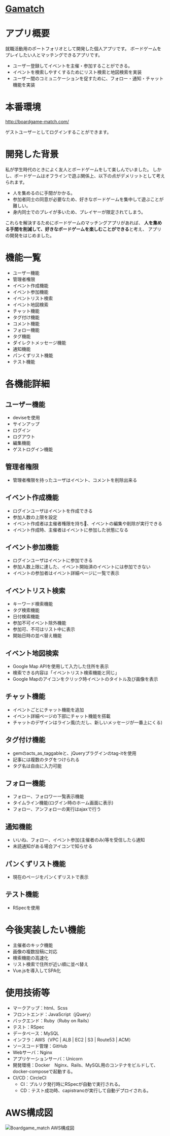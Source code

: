 # [Gamatch](http://boardgame-match.com/)

# アプリ概要
就職活動用のポートフォリオとして開発した個人アプリです。
ボードゲームをプレイしたい人とマッチングできるアプリです。

- ユーザー登録してイベントを主催・参加することができる。
- イベントを検索しやすくするためにリスト検索と地図検索を実装
- ユーザー間のコミュニケーションを促すために、フォロー・通知・チャット機能を実装

# 本番環境
http://boardgame-match.com/

ゲストユーザーとしてログインすることができます。

# 開発した背景

私が学生時代のときによく友人とボードゲームをして楽しんでいました。
しかし、ボードゲームはオフラインで遊ぶ関係上、以下の点がデメリットとして考えられます。

- 人を集めるのに手間がかかる。
- 参加者同士の同意が必要なため、好きなボードゲームを集中して遊ぶことが難しい。
- 身内同士でのプレイが多いため、プレイヤーが限定されてしまう。

これらを解決するためにボードゲームのマッチングアプリがあれば、
**人を集める手間を削減して、好きなボードゲームを楽しむことができる**と考え、
アプリの開発をはじめました。

# 機能一覧
- ユーザー機能
- 管理者権限
- イベント作成機能
- イベント参加機能
- イベントリスト検索
- イベント地図検索
- チャット機能
- タグ付け機能
- コメント機能
- フォロー機能
- タグ機能
- ダイレクトメッセージ機能
- 通知機能
- パンくずリスト機能
- テスト機能

# 各機能詳細
## ユーザー機能
  - deviseを使用
  - サインアップ
  - ログイン
  - ログアウト
  - 編集機能
  - ゲストログイン機能
  
## 管理者権限
  - 管理者権限を持ったユーザはイベント、コメントを削除出来る

## イベント作成機能
  - ログインユーザはイベントを作成できる
  - 参加人数の上限を設定
  - イベント作成者は主催者権限を持ち、イベントの編集や削除が実行できる
  - イベント作成時、主催者はイベントに参加した状態になる

## イベント参加機能
  - ログインユーザはイベントに参加できる
  - 参加人数上限に達した、イベント開始済のイベントには参加できない
  - イベントの参加者はイベント詳細ページに一覧で表示

## イベントリスト検索
  - キーワード検索機能
  - タグ検索機能
  - 日付検索機能
  - 参加不可イベント除外機能
  - 参加可、不可はリスト中に表示
  - 開始日時の並べ替え機能

## イベント地図検索
  - Google Map APIを使用して入力した住所を表示
  - 検索できる内容は「イベントリスト検索機能と同じ」
  - Google Mapのアイコンをクリック時イベントのタイトル及び画像を表示

## チャット機能
  - イベントごとにチャット機能を追加
  - イベント詳細ページの下部にチャット機能を搭載
  - チャットのデザインはライン風(ただし、新しいメッセージが一番上にくる)

## タグ付け機能
  - gemのacts_as_taggableと、jQueryプラグインのtag-itを使用
  - 記事には複数のタグをつけられる
  - タグ名は自由に入力可能

## フォロー機能
  - フォロー、フォロワー一覧表示機能
  - タイムライン機能(ログイン時のホーム画面に表示)
  - フォロー、アンフォローの実行はajaxで行う

## 通知機能
  - いいね、フォロー、イベント参加(主催者のみ)等を受信したら通知
  - 未読通知がある場合アイコンで知らせる

## パンくずリスト機能
  - 現在のページをパンくずリストで表示

## テスト機能
  - RSpecを使用

# 今後実装したい機能
* 主催者のキック機能
* 画像の複数投稿に対応
* 検索機能の高速化
* リスト検索で住所が近い順に並べ替え
* Vue.jsを導入してSPA化

# 使用技術等
* マークアップ：html、Scss
* フロントエンド：JavaScript（jQuery）
* バックエンド：Ruby（Ruby on Rails）
* テスト：RSpec
* データベース：MySQL
* インフラ：AWS（VPC | ALB | EC2 | S3 | Route53 | ACM）
* ソースコード管理：GitHub
* Webサーバ：Nginx
* アプリケーションサーバ：Unicorn
* 開発環境：Docker　Nginx、Rails、MySQL用のコンテナをビルドして、docker-composeで起動する。
* CI/CD：CircleCI 
    * CI：プルリク発行時にRSpecが自動で実行される。
    * CD：テスト成功時、capistranoが実行して自動デプロイされる。

# AWS構成図
![Boardgame_match AWS構成図](https://user-images.githubusercontent.com/60034490/113475254-63d4a500-94af-11eb-8c3c-c69c7e69f2d9.png)
